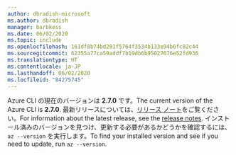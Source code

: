 ```yaml
---
author: dbradish-microsoft
ms.author: dbradish
manager: barbkess
ms.date: 06/02/2020
ms.topic: include
ms.openlocfilehash: 161df8b74bd291f5764f3534b133e94b6fc82c44
ms.sourcegitcommit: 62355a77ca59addf7b19db6b95027676e52fd936
ms.translationtype: HT
ms.contentlocale: ja-JP
ms.lasthandoff: 06/02/2020
ms.locfileid: "84275745"
---
```

<span data-ttu-id="2ce32-101">Azure CLI の現在のバージョンは __2.7.0__ です。</span><span class="sxs-lookup"><span data-stu-id="2ce32-101">The current version of the Azure CLI is __2.7.0__.</span></span> <span data-ttu-id="2ce32-102">最新リリースについては、[リリース ノート](../release-notes-azure-cli.md)をご覧ください。</span><span class="sxs-lookup"><span data-stu-id="2ce32-102">For information about the latest release, see the [release notes](../release-notes-azure-cli.md).</span></span> <span data-ttu-id="2ce32-103">インストール済みのバージョンを見つけ、更新する必要があるかどうかを確認するには、`az --version` を実行します。</span><span class="sxs-lookup"><span data-stu-id="2ce32-103">To find your installed version and see if you need to update, run `az --version`.</span></span>
